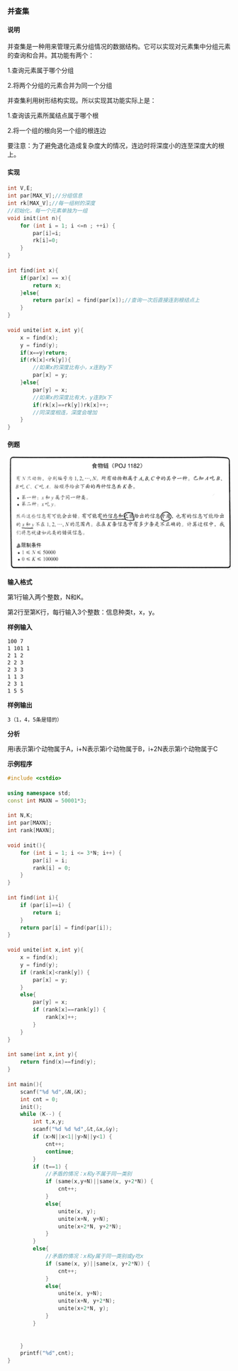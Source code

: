 ### 并查集

#### 说明

并查集是一种用来管理元素分组情况的数据结构。它可以实现对元素集中分组元素的查询和合并。其功能有两个：

1.查询元素属于哪个分组

2.将两个分组的元素合并为同一个分组

并查集利用树形结构实现。所以实现其功能实际上是：

1.查询该元素所属结点属于哪个根

2.将一个组的根向另一个组的根连边

要注意：为了避免退化造成复杂度大的情况，连边时将深度小的连至深度大的根上。

#### 实现

```cpp
int V,E;
int par[MAX_V];//分组信息
int rk[MAX_V];//每一组树的深度
//初始化，每一个元素单独为一组
void init(int n){
    for (int i = 1; i <=n ; ++i) {
        par[i]=i;
        rk[i]=0;
    }
}

int find(int x){
    if(par[x] == x){
        return x;
    }else{
        return par[x] = find(par[x]);//查询一次后直接连到根结点上
    }
}

void unite(int x,int y){
    x = find(x);
    y = find(y);
    if(x==y)return;
    if(rk[x]<rk[y]){
        //如果x的深度比有小，x连到y下
        par[x] = y;
    }else{
        par[y] = x;
        //如果x的深度比有大，y连到x下
        if(rk[x]==rk[y])rk[x]++;
        //同深度相连，深度会增加
    }
}
```

#### 例题

![](/assets/1.png)

**输入格式**

第1行输入两个整数，N和K。

第2行至第K行，每行输入3个整数：信息种类t，x，y。

**样例输入**

```
100 7
1 101 1
2 1 2
2 2 3
2 3 3
1 1 3
2 3 1
1 5 5
```

**样例输出**

```
3（1，4，5条是错的）
```

**分析**

用i表示第i个动物属于A，i+N表示第i个动物属于B，i+2N表示第i个动物属于C

**示例程序**

```cpp
#include <cstdio>

using namespace std;
const int MAXN = 50001*3;

int N,K;
int par[MAXN];
int rank[MAXN];

void init(){
    for (int i = 1; i <= 3*N; i++) {
        par[i] = i;
        rank[i] = 0;
    }
}

int find(int i){
    if (par[i]==i) {
        return i;
    }
    return par[i] = find(par[i]);
}

void unite(int x,int y){
    x = find(x);
    y = find(y);
    if (rank[x]<rank[y]) {
        par[x] = y;
    }
    else{
        par[y] = x;
        if (rank[x]==rank[y]) {
            rank[x]++;
        }
    }
}

int same(int x,int y){
    return find(x)==find(y);
}

int main(){
    scanf("%d %d",&N,&K);
    int cnt = 0;
    init();
    while (K--) {
        int t,x,y;
        scanf("%d %d %d",&t,&x,&y);
        if (x>N||x<1||y>N||y<1) {
            cnt++;
            continue;
        }
        if (t==1) {
            //矛盾的情况：x和y不属于同一类别
            if (same(x,y+N)||same(x, y+2*N)) {
                cnt++;
            }
            else{
                unite(x, y);
                unite(x+N, y+N);
                unite(x+2*N, y+2*N);
            }
        }
        else{
            //矛盾的情况：x和y属于同一类别或y吃x
            if (same(x, y)||same(x, y+2*N)) {
                cnt++;
            }
            else{
                unite(x, y+N);
                unite(x+N, y+2*N);
                unite(x+2*N, y);
            }
        }


    }
    printf("%d",cnt);
}
```



